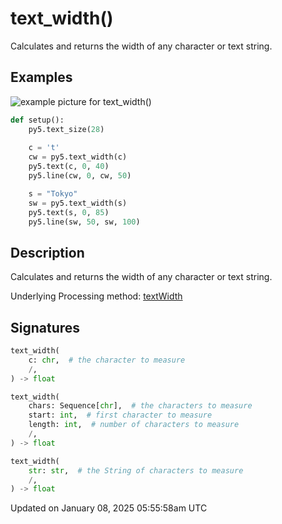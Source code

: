 # text_width()

Calculates and returns the width of any character or text string.

## Examples

<div class="example-table">

<div class="example-row"><div class="example-cell-image">

![example picture for text_width()](/images/reference/Sketch_text_width_0.png)

</div><div class="example-cell-code">

```python
def setup():
    py5.text_size(28)
    
    c = 't'
    cw = py5.text_width(c)
    py5.text(c, 0, 40)
    py5.line(cw, 0, cw, 50)

    s = "Tokyo"
    sw = py5.text_width(s)
    py5.text(s, 0, 85)
    py5.line(sw, 50, sw, 100)
```

</div></div>

</div>

## Description

Calculates and returns the width of any character or text string.

Underlying Processing method: [textWidth](https://processing.org/reference/textWidth_.html)

## Signatures

```python
text_width(
    c: chr,  # the character to measure
    /,
) -> float

text_width(
    chars: Sequence[chr],  # the characters to measure
    start: int,  # first character to measure
    length: int,  # number of characters to measure
    /,
) -> float

text_width(
    str: str,  # the String of characters to measure
    /,
) -> float
```

Updated on January 08, 2025 05:55:58am UTC
